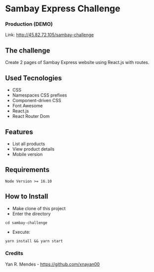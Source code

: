 # Sambay Express Challenge

### Production (DEMO)

Link: http://45.82.72.105/sambay-challenge

## The challenge

  Create 2 pages of Sambay Express website using React.js with routes.

## Used Tecnologies
* CSS
* Namespaces CSS prefixes
* Component-driven CSS
* Font Awesome
* React.js
* React Router Dom

## Features
- List all products
- View product details
- Mobile version

## Requirements
    Node Version >= 16.10

## How to Install

* Make clone of this project
* Enter the directory
```
cd sambay-challenge
```
* Execute:
```
yarn install && yarn start
```

### Credits

Yan R. Mendes - https://github.com/xnayan00
